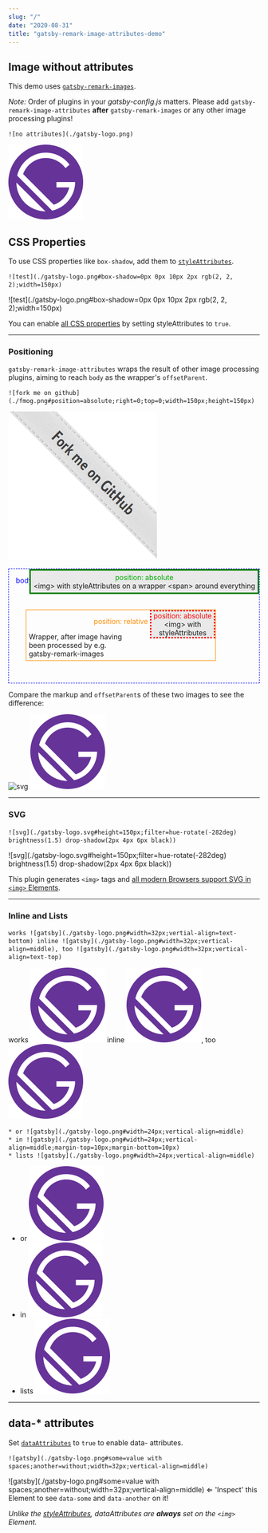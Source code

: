```yaml
---
slug: "/"
date: "2020-08-31"
title: "gatsby-remark-image-attributes-demo"
---
```


## Image without attributes

This demo uses [`gatsby-remark-images`](https://www.gatsbyjs.com/plugins/gatsby-remark-images/).

*Note:* Order of plugins in your *gatsby-config.js* matters. Please add `gatsby-remark-image-attributes` **after** `gatsby-remark-images` or any other image processing plugins!

```
![no attributes](./gatsby-logo.png)
```
![no attributes](./gatsby-logo.png)

## CSS Properties

To use CSS properties like `box-shadow`, add them to [`styleAttributes`](https://github.com/rbeer/gatsby-remark-image-attributes#styleattributes).

```
![test](./gatsby-logo.png#box-shadow=0px 0px 10px 2px rgb(2, 2, 2);width=150px)
```
![test](./gatsby-logo.png#box-shadow=0px 0px 10px 2px rgb(2, 2, 2);width=150px)

You can enable [all CSS properties](https://www.w3.org/Style/CSS/all-properties.en.html) by setting styleAttributes to `true`.

---

### Positioning

`gatsby-remark-image-attributes` wraps the result of other image processing plugins, aiming to reach `body` as the wrapper's `offsetParent`.

```
![fork me on github](./fmog.png#position=absolute;right=0;top=0;width=150px;height=150px)
```
[![fork me on github](./fmog.png#position=absolute;right=0;top=0;width=150px;height=150px)](https://github.com)

<div style="border: 1px dashed blue; height: 200px; padding: 14px; position: relative;">
<span style="color: blue;">body</span>
  <div style="position: relative; top: 50px; left: 20px; width: 80%; border: 1px solid darkorange; text-align: center;">
    <div style="text-align: center; padding: 14px 0; color: darkorange;">position: relative</div>
    <div style="text-align: left; width: 50%; padding-left: 5px; padding-bottom: 5px;">Wrapper, after image having been processed by e.g. gatsby-remark-images</div>
    <div style="position: absolute; top: 0; right: 0; border: 3px dotted red; width: 33%; background: rgb(233,233,233);"><span style="display: block; color: #f00;">position: absolute</span>&lt;img&gt; with styleAttributes</div>
  </div>
  <div style="position: absolute; top: 0; right: 0; border: 3px solid green; padding: 5px; background: rgb(233,233,233);"><span style="display: block; color: #0a0; text-align: center;">position: absolute</span>&lt;img&gt; with styleAttributes on a wrapper &lt;span&gt; around everything</div>
</div>

Compare the markup and `offsetParent`s of these two images to see the difference:

![svg](./gatsby-logo.svg#width=32px) ![png](./gatsby-logo.png#width=32px)

---

### SVG
```
![svg](./gatsby-logo.svg#height=150px;filter=hue-rotate(-282deg) brightness(1.5) drop-shadow(2px 4px 6px black))
```
![svg](./gatsby-logo.svg#height=150px;filter=hue-rotate(-282deg) brightness(1.5) drop-shadow(2px 4px 6px black))

This plugin generates `<img>` tags and [all modern Browsers support SVG in `<img>` Elements](https://developer.mozilla.org/en-US/docs/Web/Media/Formats/Image_types#SVG).

---

### Inline and Lists
```
works ![gatsby](./gatsby-logo.png#width=32px;vertial-align=text-bottom) inline ![gatsby](./gatsby-logo.png#width=32px;vertical-align=middle), too ![gatsby](./gatsby-logo.png#width=32px;vertical-align=text-top)
```
works ![gatsby](./gatsby-logo.png#width=32px;vertial-align=text-bottom) inline ![gatsby](./gatsby-logo.png#width=32px;vertical-align=middle), too ![gatsby](./gatsby-logo.png#width=32px;vertical-align=text-top)

```
* or ![gatsby](./gatsby-logo.png#width=24px;vertical-align=middle)
* in ![gatsby](./gatsby-logo.png#width=24px;vertical-align=middle;margin-top=10px;margin-bottom=10px)
* lists ![gatsby](./gatsby-logo.png#width=24px;vertical-align=middle)
```
* or ![gatsby](./gatsby-logo.png#width=24px;vertical-align=middle)
* in ![gatsby](./gatsby-logo.png#width=24px;vertical-align=middle;margin-top=10px;margin-bottom=10px)
* lists ![gatsby](./gatsby-logo.png#width=24px;vertical-align=middle)

---

## data-* attributes

Set [`dataAttributes`](https://github.com/rbeer/gatsby-remark-image-attributes#dataattributes) to `true` to enable data- attributes.

```
![gatsby](./gatsby-logo.png#some=value with spaces;another=without;width=32px;vertical-align=middle)
```
![gatsby](./gatsby-logo.png#some=value with spaces;another=without;width=32px;vertical-align=middle)
⇐ 'Inspect' this Element to see `data-some` and `data-another` on it!

_Unlike the [styleAttributes](#positioning), dataAttributes are **always** set on the `<img>` Element._
